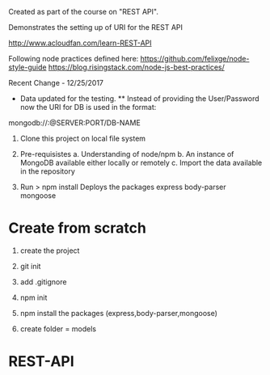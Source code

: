 Created as part of the course on "REST API". 

Demonstrates the setting up of URI for the REST API

http://www.acloudfan.com/learn-REST-API


Following node practices defined here:
https://github.com/felixge/node-style-guide
https://blog.risingstack.com/node-js-best-practices/

Recent Change - 12/25/2017
*  Data updated for the testing.
** Instead of providing the User/Password now the URI for DB is used in the format:

mongodb://<user>:<password>@SERVER:PORT/DB-NAME

1. Clone this project on local file system
2. Pre-requisistes
      a. Understanding of node/npm
      b. An instance of MongoDB available either locally or remotely
      c. Import the data available in the repository

3. Run > npm install
      Deploys the packages
          express
          body-parser
          mongoose



Create from scratch
===================
1. create the project
2. git init
3. add .gitignore
4. npm init
5. npm install the packages (express,body-parser,mongoose)

6. create folder = models
# REST-API
